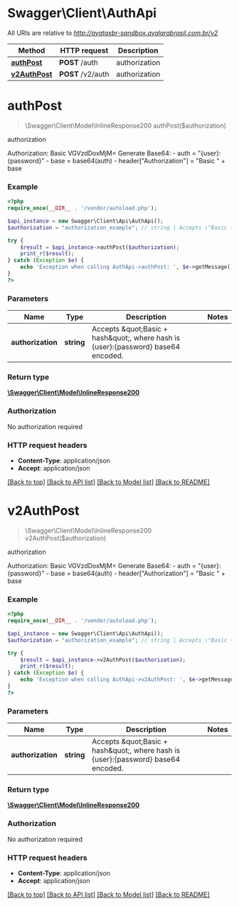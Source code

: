 # Swagger\Client\AuthApi

All URIs are relative to *http://avataxbr-sandbox.avalarabrasil.com.br/v2*

Method | HTTP request | Description
------------- | ------------- | -------------
[**authPost**](AuthApi.md#authPost) | **POST** /auth | authorization
[**v2AuthPost**](AuthApi.md#v2AuthPost) | **POST** /v2/auth | authorization


# **authPost**
> \Swagger\Client\Model\InlineResponse200 authPost($authorization)

authorization

Authorization: Basic VGVzdDoxMjM=  Generate Base64:  - auth = \"{user}:{password}\"  - base = base64(auth)  - header[\"Authorization\"] = \"Basic \" + base

### Example
```php
<?php
require_once(__DIR__ . '/vendor/autoload.php');

$api_instance = new Swagger\Client\Api\AuthApi();
$authorization = "authorization_example"; // string | Accepts \"Basic + hash\", where hash is {user}:{password} base64 encoded.

try {
    $result = $api_instance->authPost($authorization);
    print_r($result);
} catch (Exception $e) {
    echo 'Exception when calling AuthApi->authPost: ', $e->getMessage(), PHP_EOL;
}
?>
```

### Parameters

Name | Type | Description  | Notes
------------- | ------------- | ------------- | -------------
 **authorization** | **string**| Accepts \&quot;Basic + hash\&quot;, where hash is {user}:{password} base64 encoded. |

### Return type

[**\Swagger\Client\Model\InlineResponse200**](../Model/InlineResponse200.md)

### Authorization

No authorization required

### HTTP request headers

 - **Content-Type**: application/json
 - **Accept**: application/json

[[Back to top]](#) [[Back to API list]](../../README.md#documentation-for-api-endpoints) [[Back to Model list]](../../README.md#documentation-for-models) [[Back to README]](../../README.md)

# **v2AuthPost**
> \Swagger\Client\Model\InlineResponse200 v2AuthPost($authorization)

authorization

Authorization: Basic VGVzdDoxMjM=  Generate Base64:  - auth = \"{user}:{password}\"  - base = base64(auth)  - header[\"Authorization\"] = \"Basic \" + base

### Example
```php
<?php
require_once(__DIR__ . '/vendor/autoload.php');

$api_instance = new Swagger\Client\Api\AuthApi();
$authorization = "authorization_example"; // string | Accepts \"Basic + hash\", where hash is {user}:{password} base64 encoded.

try {
    $result = $api_instance->v2AuthPost($authorization);
    print_r($result);
} catch (Exception $e) {
    echo 'Exception when calling AuthApi->v2AuthPost: ', $e->getMessage(), PHP_EOL;
}
?>
```

### Parameters

Name | Type | Description  | Notes
------------- | ------------- | ------------- | -------------
 **authorization** | **string**| Accepts \&quot;Basic + hash\&quot;, where hash is {user}:{password} base64 encoded. |

### Return type

[**\Swagger\Client\Model\InlineResponse200**](../Model/InlineResponse200.md)

### Authorization

No authorization required

### HTTP request headers

 - **Content-Type**: application/json
 - **Accept**: application/json

[[Back to top]](#) [[Back to API list]](../../README.md#documentation-for-api-endpoints) [[Back to Model list]](../../README.md#documentation-for-models) [[Back to README]](../../README.md)

